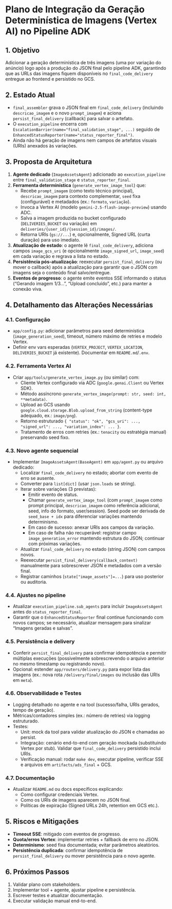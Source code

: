 # Plano de Integração da Geração Determinística de Imagens (Vertex AI) no Pipeline ADK

## 1. Objetivo
Adicionar a geração determinística de três imagens (uma por variação do anúncio) logo após a produção do JSON final pelo pipeline ADK, garantindo que as URLs das imagens fiquem disponíveis no `final_code_delivery` entregue ao frontend e persistido no GCS.

## 2. Estado Atual
- `final_assembler` grava o JSON final em `final_code_delivery` (incluindo `descricao_imagem` e o novo `prompt_imagem`) e aciona `persist_final_delivery` (callback) para salvar o artefato.
- O `execution_pipeline` encerra com `EscalationBarrier(name="final_validation_stage", ...)` seguido de `EnhancedStatusReporter(name="status_reporter_final")`.
- Ainda não há geração de imagens nem campos de artefatos visuais (URIs) anexados às variações.

## 3. Proposta de Arquitetura
1. **Agente dedicado** (`ImageAssetsAgent`) adicionado ao `execution_pipeline` entre `final_validation_stage` e `status_reporter_final`.
2. **Ferramenta determinística** (`generate_vertex_image_tool`) que:
   - Recebe `prompt_imagem` (como texto técnico principal), `descricao_imagem` para contexto complementar, `seed` fixa (configurável) e metadados (ex.: `formato`, `variação`).
   - Invoca a Vertex AI (modelo `gemini-2.5-flash-image-preview`) usando ADC.
   - Salva a imagem produzida no bucket configurado (`DELIVERIES_BUCKET` ou variação) em `deliveries/{user_id}/{session_id}/images/`.
   - Retorna URIs (`gs://...`) e, opcionalmente, Signed URL (curta duração) para uso imediato.
3. **Atualização de estado**: o agente lê `final_code_delivery`, adiciona campos `image_gcs_uri` (e opcionalmente `image_signed_url`, `image_seed`) em cada variação e regrava a lista no estado.
4. **Persistência pós-atualização**: reexecutar `persist_final_delivery` (ou mover o callback) após a atualização para garantir que o JSON com imagens seja o conteúdo final salvo/entregue.
5. **Eventos de progresso**: o agente emite eventos SSE informando o status (“Gerando imagem 1/3…”, “Upload concluído”, etc.) para manter a conexão viva.

## 4. Detalhamento das Alterações Necessárias
### 4.1. Configuração
- `app/config.py`: adicionar parâmetros para seed determinística (`image_generation_seed`), timeout, número máximo de retries e modelo Vertex.
- Definir env vars esperadas (`VERTEX_PROJECT`, `VERTEX_LOCATION`, `DELIVERIES_BUCKET` já existente). Documentar em `README.md`/`.env`.

### 4.2. Ferramenta Vertex AI
- Criar `app/tools/generate_vertex_image.py` (ou similar) com:
  - Cliente Vertex configurado via ADC (`google.genai.Client` ou Vertex SDK).
  - Método assíncrono `generate_vertex_image(prompt: str, seed: int, **metadata)`.
  - Upload ao GCS usando `google.cloud.storage.Blob.upload_from_string` (content-type adequado, ex.: `image/png`).
  - Retorno estruturado `{ "status": "ok", "gcs_uri": ..., "signed_url": ..., "variation_index": ... }`.
  - Tratamento de erros com retries (ex.: `tenacity` ou estratégia manual) preservando seed fixo.

### 4.3. Novo agente sequencial
- Implementar `ImageAssetsAgent(BaseAgent)` em `app/agent.py` ou arquivo dedicado:
  - Localizar `final_code_delivery` no estado; abortar com evento de erro se ausente.
  - Converter para `list[dict]` (usar `json.loads` se string).
  - Iterar sobre variações (3 previstas):
    - Emitir evento de status.
    - Chamar `generate_vertex_image_tool` (com `prompt_imagem` como prompt principal, `descricao_imagem` como referência adicional, seed, info do formato, user/session). Seed pode ser derivada de `seed_base + idx` para diferenciar variações mantendo determinismo.
    - Em caso de sucesso: anexar URIs aos campos da variação.
    - Em caso de falha não recuperável: registrar campo `image_generation_error` mantendo estrutura do JSON; continuar com próximas variações.
  - Atualizar `final_code_delivery` no estado (string JSON) com campos novos.
  - Reexecutar `persist_final_delivery(callback_context)` manualmente para sobrescrever JSON e metadados com a versão final.
  - Registrar caminhos (`state["image_assets"]=...`) para uso posterior ou auditoria.

### 4.4. Ajustes no pipeline
- Atualizar `execution_pipeline.sub_agents` para incluir `ImageAssetsAgent` antes do `status_reporter_final`.
- Garantir que o `EnhancedStatusReporter` final continue funcionando com novos campos; se necessário, atualizar mensagem para sinalizar “Imagens geradas e salvas”.

### 4.5. Persistência e delivery
- Conferir `persist_final_delivery` para confirmar idempotência e permitir múltiplas execuções (possivelmente sobrescrevendo o arquivo anterior no mesmo timestamp ou registrando novo).
- Opcional: estender `app/routers/delivery.py` para expor lista das imagens (ex.: nova rota `/delivery/final/images` ou inclusão das URIs em `meta`).

### 4.6. Observabilidade e Testes
- Logging detalhado no agente e na tool (sucesso/falha, URIs gerados, tempo de geração).
- Métricas/contadores simples (ex.: número de retries) via logging estruturado.
- Testes:
  - Unit: mock da tool para validar atualização do JSON e chamadas ao persist.
  - Integração: cenário end-to-end com geração mockada (substituindo Vertex por stub). Validar que `final_code_delivery` persistido inclui URIs.
  - Verificação manual: rodar `make dev`, executar pipeline, verificar SSE e arquivos em `artifacts/ads_final` + GCS.

### 4.7. Documentação
- Atualizar `README.md` ou docs específicos explicando:
  - Como configurar credenciais Vertex.
  - Como os URIs de imagens aparecem no JSON final.
  - Políticas de expiração (Signed URLs 24h, retention em GCS etc.).

## 5. Riscos e Mitigações
- **Timeout SSE**: mitigado com eventos de progresso.
- **Quota/erros Vertex**: implementar retries + fallback de erro no JSON.
- **Determinismo**: seed fixa documentada; evitar parâmetros aleatórios.
- **Persistência duplicada**: confirmar idempotência de `persist_final_delivery` ou mover persistência para o novo agente.

## 6. Próximos Passos
1. Validar plano com stakeholders.
2. Implementar tool + agente, ajustar pipeline e persistência.
3. Escrever testes e atualizar documentação.
4. Executar validação manual end-to-end.
